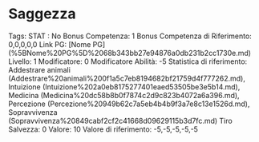 # Saggezza

Tags: STAT
: No
Bonus Competenza: 1
Bonus Competenza di Riferimento: 0,0,0,0,0
Link PG: [Nome PG] (%5BNome%20PG%5D%2068b343bb27e94876a0db231b2cc1730e.md)
Livello: 1
Modificatore: 0
Modificatore  Abilità: -5
Statistica di riferimento: Addestrare animali (Addestrare%20animali%200f1a5c7eb8194682bf21759d4f777262.md), Intuizione (Intuizione%202a0eb8175277401eaed53505be3e5b14.md), Medicina (Medicina%20dc58b8b0f7874c2d9c823b4072a6a396.md), Percezione (Percezione%20949b62c7a5eb4b4b9f3a7e8c13e1526d.md), Sopravvivenza (Sopravvivenza%20849cabf2cf2c41668d09629115b3d7fc.md)
Tiro Salvezza: 0
Valore: 10
Valore di riferimento: -5,-5,-5,-5,-5